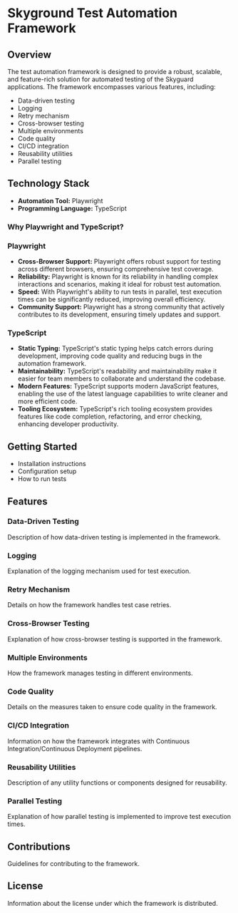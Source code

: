 # Skyground Test Automation Framework

## Overview
The test automation framework is designed to provide a robust, scalable, and feature-rich solution for automated testing of the Skyguard applications. The framework encompasses various features, including:

- Data-driven testing
- Logging
- Retry mechanism
- Cross-browser testing
- Multiple environments
- Code quality
- CI/CD integration
- Reusability utilities
- Parallel testing

## Technology Stack
- **Automation Tool:** Playwright
- **Programming Language:** TypeScript

### Why Playwright and TypeScript?
### Playwright
- **Cross-Browser Support:** Playwright offers robust support for testing across different browsers, ensuring comprehensive test coverage.
- **Reliability:** Playwright is known for its reliability in handling complex interactions and scenarios, making it ideal for robust test automation.
- **Speed:** With Playwright's ability to run tests in parallel, test execution times can be significantly reduced, improving overall efficiency.
- **Community Support:** Playwright has a strong community that actively contributes to its development, ensuring timely updates and support.

### TypeScript
- **Static Typing:** TypeScript's static typing helps catch errors during development, improving code quality and reducing bugs in the automation framework.
- **Maintainability:** TypeScript's readability and maintainability make it easier for team members to collaborate and understand the codebase.
- **Modern Features:** TypeScript supports modern JavaScript features, enabling the use of the latest language capabilities to write cleaner and more efficient code.
- **Tooling Ecosystem:** TypeScript's rich tooling ecosystem provides features like code completion, refactoring, and error checking, enhancing developer productivity.

## Getting Started
- Installation instructions
- Configuration setup
- How to run tests

## Features
### Data-Driven Testing
Description of how data-driven testing is implemented in the framework.

### Logging
Explanation of the logging mechanism used for test execution.

### Retry Mechanism
Details on how the framework handles test case retries.

### Cross-Browser Testing
Explanation of how cross-browser testing is supported in the framework.

### Multiple Environments
How the framework manages testing in different environments.

### Code Quality
Details on the measures taken to ensure code quality in the framework.

### CI/CD Integration
Information on how the framework integrates with Continuous Integration/Continuous Deployment pipelines.

### Reusability Utilities
Description of any utility functions or components designed for reusability.

### Parallel Testing
Explanation of how parallel testing is implemented to improve test execution times.

## Contributions
Guidelines for contributing to the framework.

## License
Information about the license under which the framework is distributed.

